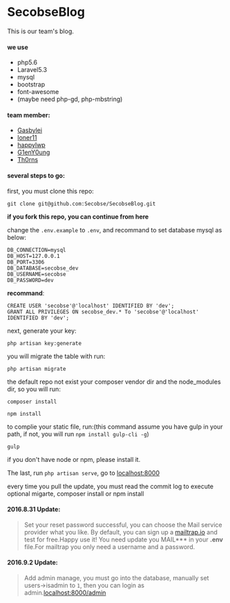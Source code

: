 # SecobseBlog

This is our team's blog.

#### we use

- php5.6
- Laravel5.3
- mysql
- bootstrap
- font-awesome
- (maybe need php-gd, php-mbstring)

#### team member:
- [Gasbylei](https://github.com/Gasbylei)
- [loner11](https://github.com/loner11)
- [happylwp](https://github.com/happylwp)
- [G1enY0ung](https://github.com/G1enY0ung)
- [Th0rns](https://github.com/Th0rns)

#### several steps to go:

first, you must clone this repo:

```
git clone git@github.com:Secobse/SecobseBlog.git
```

**if you fork this repo, you can continue from here**

change the `.env.example` to `.env`, and recommand to set database mysql as below:

```
DB_CONNECTION=mysql
DB_HOST=127.0.0.1
DB_PORT=3306
DB_DATABASE=secobse_dev
DB_USERNAME=secobse
DB_PASSWORD=dev
```

**recommand**:

```
CREATE USER 'secobse'@'localhost' IDENTIFIED BY 'dev';
GRANT ALL PRIVILEGES ON secobse_dev.* To 'secobse'@'localhost' IDENTIFIED BY 'dev';
```

next, generate your key:

```
php artisan key:generate
```

you will migrate the table with run:

```
php artisan migrate
```

the default repo not exist your composer vendor dir and the node_modules dir, so you will run:

```
composer install

npm install
```

to complie your static file, run:(this command assume you have gulp in your path, if not, you will run `npm install gulp-cli -g`)

```
gulp
```

if you don't have node or npm, please install it.

The last, run `php artisan serve`, go to [localhost:8000](http://localhost:8000)

every time you pull the update, you must read the commit log to execute optional migarte, composer install or npm install

#### 2016.8.31 Update:

> Set your reset password successful, you can choose the Mail service provider what you like.
By default, you can sign up a [mailtrap.io](https://mailtrap.io) and test for free.Happy use it!
You need update you MAIL*** in your **.env** file.For mailtrap you only need a username and a
password.

#### 2016.9.2 Update:

> Add admin manage, you must go into the database, manually set users->isadmin to `1`, then you can login as admin.[localhost:8000/admin](http://localhost:8000/admin)
